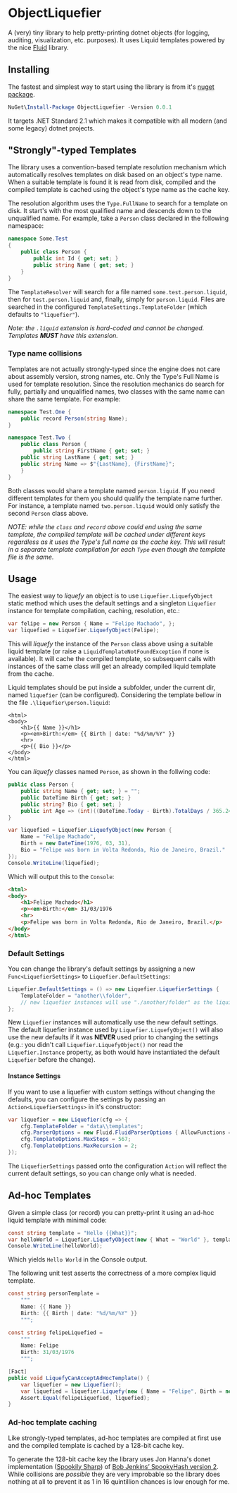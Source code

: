 # ObjectLiquefier

A (very) tiny library to help pretty-printing dotnet objects (for logging, auditing, visualization, etc. purposes). It uses Liquid templates powered by the nice [Fluid](https://github.com/sebastienros/fluid) library. 

## Installing

The fastest and simplest way to start using the library is from it's [nuget package](https://www.nuget.org/packages/ObjectLiquefier).
```powershell
NuGet\Install-Package ObjectLiquefier -Version 0.0.1
```

It targets .NET Standard 2.1 which makes it compatible with all modern (and some legacy) dotnet projects.

## "Strongly"-typed Templates

The library uses a convention-based template resolution mechanism which automatically resolves templates on disk based on an object's type name. When a suitable template is found it is read from disk, compiled and the compiled template is cached using the object's type name as the cache key.

The resolution algorithm uses the `Type.FullName` to search for a template on disk. It start's with the most qualified name and descends down to the unqualified name. For example, take a `Person` class declared in the following namespace:

```csharp
namespace Some.Test
{
    public class Person {
        public int Id { get; set; } 
        public string Name { get; set; }
    }
}
```

The `TemplateResolver` will search for a file named `some.test.person.liquid`, then for `test.person.liquid` and, finally, simply for `person.liquid`. Files are searched in the configured `TemplateSettings.TemplateFolder` (which defaults to `"liquefier"`). 

_Note: the `.liquid` extension is hard-coded and cannot be changed. Templates **MUST** have this extension._

### Type name collisions

Templates are not actually strongly-typed since the engine does not care about assembly version, strong names, etc. Only the Type's Full Name is used for template resolution. Since the resolution mechanics do search for fully, partially and unqualified names, two classes with the same name can share the same template. For example:

```csharp
namespace Test.One {
    public record Person(string Name);
}
```
```csharp
namespace Test.Two {
    public class Person {
    	public string FirstName { get; set; }
	public string LastName { get; set; }
	public string Name => $"{LastName}, {FirstName}";
    }
}
```    

Both classes would share a template named `person.liquid`. If you need different templates for them you should qualify the template name further. For instance, a template named `two.person.liquid` would only satisfy the second `Person` class above.

_NOTE: while the `class` and `record` above could end using the same template, the compiled template will be cached under different keys regardless as it uses the Type's full name as the cache key. This will result in a separate template compilation for each `Type` even though the template file is the same._

## Usage 

The easiest way to _liquefy_ an object is to use `Liquefier.LiquefyObject` static method which uses the default settings and a singleton `Liquefier` instance for template compilation, caching, resolution, etc.:

```csharp
var felipe = new Person { Name = "Felipe Machado", };
var liquefied = Liquefier.LiquefyObject(Felipe);

```

This will _liquefy_ the instance of the `Person` class above using a suitable liquid template (or raise a `LiquidTemplateNotFoundException` if none is available). It will cache the compiled template, so subsequent calls with instances of the same class will get an already compiled liquid template from the cache. 

Liquid templates should be put inside a subfolder, under the current dir, named `liquefier` (can be configured). Considering the template bellow in the file  `.\liquefier\person.liquid`:

```liquid
<html>
<body>
	<h1>{{ Name }}</h1>
	<p><em>Birth:</em> {{ Birth | date: "%d/%m/%Y" }}
	<hr>
	<p>{{ Bio }}</p>
</body>
</html>
```

You can _liquefy_ classes named `Person`, as shown in the follwing code:

```csharp
public class Person {
    public string Name { get; set; } = "";
    public DateTime Birth { get; set; }
    public string? Bio { get; set; }
    public int Age => (int)((DateTime.Today - Birth).TotalDays / 365.2425);
}

var liquefied = Liquefier.LiquefyObject(new Person {
    Name = "Felipe Machado",
    Birth = new DateTime(1976, 03, 31),
    Bio = "Felipe was born in Volta Redonda, Rio de Janeiro, Brazil."
});
Console.WriteLine(liquefied);
```

Which will output this to the `Console`:

```html
<html>
<body>
	<h1>Felipe Machado</h1>
	<p><em>Birth:</em> 31/03/1976
	<hr>
	<p>Felipe was born in Volta Redonda, Rio de Janeiro, Brazil.</p>
</body>
</html>
```

### Default Settings

You can change the library's default settings by assigning a new `Func<LiquefierSettings>` to `Liquefier.DefaultSettings`:

```csharp
Liquefier.DefaultSettings = () => new Liquefier.LiquefierSettings {
    TemplateFolder = "another\\folder",
    // new liquefier instances will use "./another/folder" as the liquid source template directory
};

```

New `Liquefier` instances will automatically use the new default settings. The default liquefier instance used by `Liquefier.LiquefyObject()` will also use the new defaults if it was **NEVER** used prior to changing the settings (e.g.: you didn't call `Liquefier.LiquefyObject()` nor read the `Liquefier.Instance` property, as both would have instantiated the default `Liquefier` before the change).

#### Instance Settings

If you want to use a liquefier with custom settings without changing the defaults, you can configure the settings by passing an `Action<LiquefierSettings>` in it's constructor:

```csharp
var liquefier = new Liquefier(cfg => {
    cfg.TemplateFolder = "data\\templates";
    cfg.ParserOptions = new Fluid.FluidParserOptions { AllowFunctions = false };
    cfg.TemplateOptions.MaxSteps = 567;
    cfg.TemplateOptions.MaxRecursion = 2;
});
```

The `LiquefierSettings` passed onto the configuration `Action` will reflect the current default settings, so you can change only what is needed.

## Ad-hoc Templates

Given a simple class (or record) you can pretty-print it using an ad-hoc liquid template with minimal code:
```csharp
const string template = "Hello {{What}}";
var helloWorld = Liquefier.LiquefyObject(new { What = "World" }, template);
Console.WriteLine(helloWorld);
```
Which yields `Hello World` in the Console output.

The following unit test asserts the correctness of a more complex liquid template.

```csharp
const string personTemplate =
    """
    Name: {{ Name }}
    Birth: {{ Birth | date: "%d/%m/%Y" }}
    """;

const string felipeLiquefied =
    """
    Name: Felipe
    Birth: 31/03/1976
    """;

[Fact]
public void LiquefyCanAcceptAdHocTemplate() {
    var liquefier = new Liquefier();
    var liquefied = liquefier.Liquefy(new { Name = "Felipe", Birth = new DateTime(1976, 03, 31) }, personTemplate);
    Assert.Equal(felipeLiquefied, liquefied);
}
```

### Ad-hoc template caching

Like strongly-typed templates, ad-hoc templates are compiled at first use and the compiled template is cached by a 128-bit cache key.

To generate the 128-bit cache key the library uses Jon Hanna's donet implementation ([Spookily Sharp](https://github.com/JonHanna/SpookilySharp/)) of [Bob Jenkins’ SpookyHash version 2](http://burtleburtle.net/bob/hash/spooky.html). While collisions are _possible_ they are very improbable so the library does nothing at all to prevent it as 1 in 16 quintillion chances is low enough for me.


